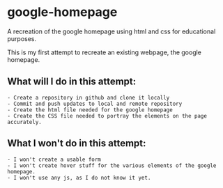 # google-homepage
A recreation of the google homepage using html and css for educational purposes.

This is my first attempt to recreate an existing webpage, the google homepage. 

## What will I do in this attempt: 
    - Create a repository in github and clone it locally
    - Commit and push updates to local and remote repository
    - Create the html file needed for the google homepage
    - Create the CSS file needed to portray the elements on the page accurately.

## What I won't do in this attempt: 
    - I won't create a usable form 
    - I won't create hover stuff for the various elements of the google homepage.
    - I won't use any js, as I do not know it yet. 